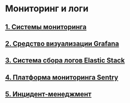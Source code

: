 # Мониторинг и логи

## [1. Системы мониторинга](/devops-06-monitoring/monitoring-01-systems/README.md)

## [2. Средство визуализации Grafana](/devops-06-monitoring/monitoring-02-grafana/README.md)

## [3. Система сбора логов Elastic Stack](/devops-06-monitoring/monitoring-03-elk/README.md)

## [4. Платформа мониторинга Sentry](/devops-06-monitoring/monitoring-04-sentry/README.md)

## [5. Инцидент-менеджмент](/devops-06-monitoring/monitoring-05-incident-management/README.md)